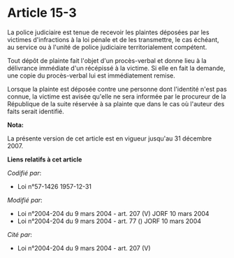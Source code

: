 # Article 15-3

La police judiciaire est tenue de recevoir les plaintes déposées par les victimes d'infractions à la loi pénale et de les
transmettre, le cas échéant, au service ou à l'unité de police judiciaire territorialement compétent.

Tout dépôt de plainte fait l'objet d'un procès-verbal et donne lieu à la délivrance immédiate d'un récépissé à la victime. Si
elle en fait la demande, une copie du procès-verbal lui est immédiatement remise.

Lorsque la plainte est déposée contre une personne dont l'identité n'est pas connue, la victime est avisée qu'elle ne sera
informée par le procureur de la République de la suite réservée à sa plainte que dans le cas où l'auteur des faits serait
identifié.

**Nota:**

La présente version de cet article est en vigueur jusqu'au 31 décembre 2007.

**Liens relatifs à cet article**

_Codifié par_:

  - Loi n°57-1426 1957-12-31

_Modifié par_:

  - Loi n°2004-204 du 9 mars 2004 - art. 207 (V) JORF 10 mars 2004
  - Loi n°2004-204 du 9 mars 2004 - art. 77 () JORF 10 mars 2004

_Cité par_:

  - Loi n°2004-204 du 9 mars 2004 - art. 207 (V)
